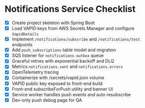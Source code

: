# Notifications Service Checklist

- [x] Create project skeleton with Spring Boot
- [x] Load VAPID keys from AWS Secrets Manager and configure `VapidDetails`
- [x] Implement `/notifications/subscribe` and `/notifications/test` endpoints
- [x] Add `push_subscriptions` table model and migration
- [x] SQS listener for `notifications-outbox` queue
- [x] Graceful retries with exponential backoff and DLQ
- [x] Metrics `notifications.sent` and `notifications.errors`
- [x] OpenTelemetry tracing
- [x] Containerize with /secrets/vapid.json volume
- [x] VAPID public key exposed to front-end build
- [x] Front-end subscribeForPush utility and banner UI
- [x] Service worker handles push events and auto resubscribe
- [x] Dev-only push debug page for QA
